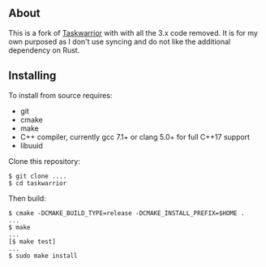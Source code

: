 ## About

This is a fork of
[Taskwarrior](https://github.com/GothenburgBitFactory/taskwarrior/) with with
all the 3.x code removed.
It is for my own purposed as I don't use syncing and do
not like the additional dependency on Rust.

## Installing

To install from source requires:

* git
* cmake
* make
* C++ compiler, currently gcc 7.1+ or clang 5.0+ for full C++17 support
* libuuid

Clone this repository:

    $ git clone ....
    $ cd taskwarrior

Then build:

    $ cmake -DCMAKE_BUILD_TYPE=release -DCMAKE_INSTALL_PREFIX=$HOME .
    ...
    $ make
    ...
    [$ make test]
    ...
    $ sudo make install

